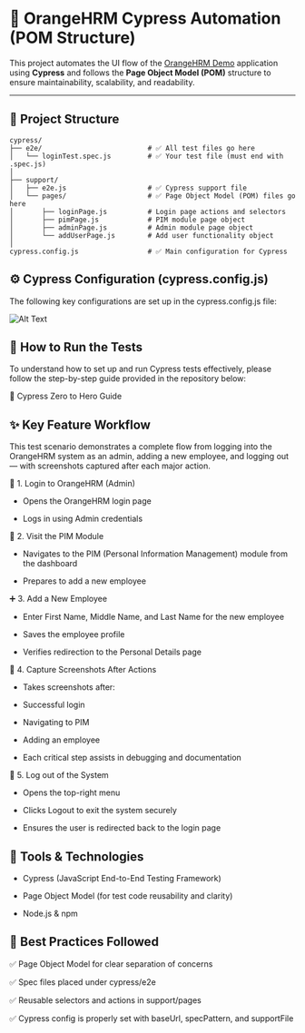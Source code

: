 # 🧪 OrangeHRM Cypress Automation (POM Structure)

This project automates the UI flow of the [OrangeHRM Demo](https://opensource-demo.orangehrmlive.com) application using **Cypress** and follows the **Page Object Model (POM)** structure to ensure maintainability, scalability, and readability.

---

## 📁 Project Structure

```
cypress/
├── e2e/                          # ✅ All test files go here
│   └── loginTest.spec.js         # ✅ Your test file (must end with .spec.js)
│
├── support/
│   ├── e2e.js                    # ✅ Cypress support file
│   └── pages/                    # ✅ Page Object Model (POM) files go here
│       ├── loginPage.js          # Login page actions and selectors
│       ├── pimPage.js            # PIM module page object
│       ├── adminPage.js          # Admin module page object
│       └── addUserPage.js        # Add user functionality object
│
cypress.config.js                 # ✅ Main configuration for Cypress
```

## ⚙️ Cypress Configuration (cypress.config.js)
The following key configurations are set up in the cypress.config.js file:

![Alt Text](https://github.com/user-attachments/assets/f0bc2bb1-cc64-495c-9252-8f995543438c)

## 🧪 How to Run the Tests
To understand how to set up and run Cypress tests effectively, please follow the step-by-step guide provided in the repository below:

🔗 Cypress Zero to Hero Guide

## ✨ Key Feature Workflow
This test scenario demonstrates a complete flow from logging into the OrangeHRM system as an admin, adding a new employee, and logging out — with screenshots captured after each major action.

🔐 1. Login to OrangeHRM (Admin)
* Opens the OrangeHRM login page

* Logs in using Admin credentials

👤 2. Visit the PIM Module
* Navigates to the PIM (Personal Information Management) module from the dashboard

* Prepares to add a new employee

➕ 3. Add a New Employee
* Enter First Name, Middle Name, and Last Name for the new employee

* Saves the employee profile

* Verifies redirection to the Personal Details page

📸 4. Capture Screenshots After Actions
* Takes screenshots after:

* Successful login

* Navigating to PIM

* Adding an employee

* Each critical step assists in debugging and documentation

🚪 5. Log out of the System
* Opens the top-right menu

* Clicks Logout to exit the system securely

* Ensures the user is redirected back to the login page



## 🧱 Tools & Technologies

 * Cypress (JavaScript End-to-End Testing Framework)

* Page Object Model (for test code reusability and clarity)

* Node.js & npm


## 📌 Best Practices Followed

✅ Page Object Model for clear separation of concerns

✅ Spec files placed under cypress/e2e

✅ Reusable selectors and actions in support/pages

✅ Cypress config is properly set with baseUrl, specPattern, and supportFile


